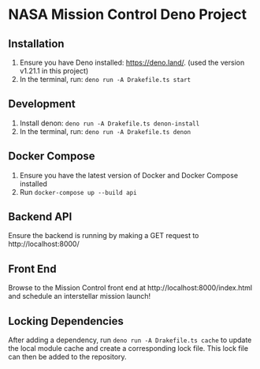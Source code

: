 # NASA Mission Control Deno Project


## Installation

1. Ensure you have Deno installed: https://deno.land/. (used the version v1.21.1 in this project)
2. In the terminal, run: `deno run -A Drakefile.ts start`

## Development

1. Install denon: `deno run -A Drakefile.ts denon-install`
2. In the terminal, run: `deno run -A Drakefile.ts denon`

## Docker Compose

1. Ensure you have the latest version of Docker and Docker Compose installed
1. Run `docker-compose up --build api`

## Backend API

Ensure the backend is running by making a GET request to http://localhost:8000/

## Front End

Browse to the Mission Control front end at http://localhost:8000/index.html and schedule an interstellar mission launch!

## Locking Dependencies

After adding a dependency, run `deno run -A Drakefile.ts cache` to update the local module cache and create a corresponding lock file. This lock file can then be added to the repository.